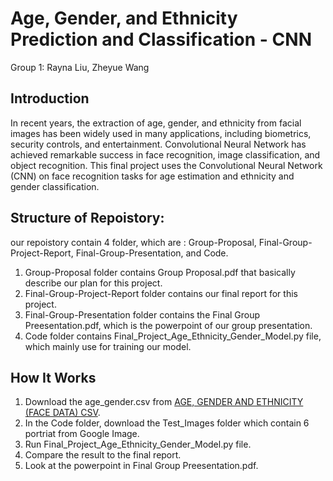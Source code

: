 # Age, Gender, and Ethnicity Prediction and Classification - CNN
Group 1: Rayna Liu, Zheyue Wang
## Introduction
In recent years, the extraction of age, gender, and ethnicity from facial images has
been widely used in many applications, including biometrics, security controls, and
entertainment. Convolutional Neural Network has achieved remarkable success in
face recognition, image classification, and object recognition. This final project uses
the Convolutional Neural Network (CNN) on face recognition tasks for age estimation
and ethnicity and gender classification. 

## Structure of Repoistory:
our repoistory contain 4 folder, which are : Group-Proposal, Final-Group-Project-Report, Final-Group-Presentation, and Code.
1. Group-Proposal folder contains Group Proposal.pdf that basically describe our plan for this project.
2. Final-Group-Project-Report folder contains our final report for this project.
3. Final-Group-Presentation folder contains the Final Group Preesentation.pdf, which is the powerpoint of our group presentation.
4. Code folder contains Final_Project_Age_Ethnicity_Gender_Model.py file, which mainly use for training our model.

## How It Works
 1. Download the age_gender.csv from [AGE, GENDER AND ETHNICITY (FACE DATA) CSV](https://www.kaggle.com/nipunarora8/age-gender-and-ethnicity-face-data-csv).
 2. In the Code folder, download the Test_Images folder which contain 6 portriat from Google Image.
 3. Run Final_Project_Age_Ethnicity_Gender_Model.py file.
 4. Compare the result to the final report.
 5. Look at the powerpoint in Final Group Preesentation.pdf.
 

